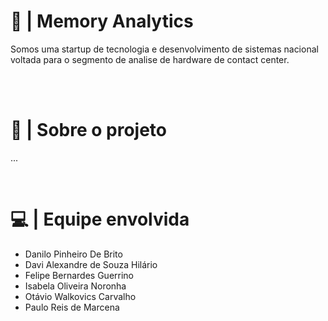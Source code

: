 <div>
  <h1>📘 | Memory Analytics</h1>
  <p> 
    Somos uma startup de tecnologia e desenvolvimento de sistemas nacional voltada para o segmento de analise de hardware de contact center.
  </p>
</div>

<br><br>

  <h1> 📌 | Sobre o projeto </h1>
  <p>
    ...
  </p>
  
<br>
  
  # 💻 | Equipe envolvida
  - Danilo Pinheiro De Brito  
  - Davi Alexandre de Souza Hilário
  - Felipe Bernardes Guerrino
  - Isabela Oliveira Noronha  
  - Otávio Walkovics Carvalho
  - Paulo Reis de Marcena
